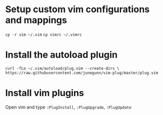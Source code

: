 # Setup custom vim configurations and mappings
```cp -r vim ~/.vim```
```cp vimrc ~/.vimrc```

# Install the autoload plugin
```curl -fLo ~/.vim/autoload/plug.vim --create-dirs \```
```https://raw.githubusercontent.com/junegunn/vim-plug/master/plug.vim```

# Install vim plugins
Open vim and type `:PlugInstall`, `:PlugUpgrade`, `:PlugUpdate`
